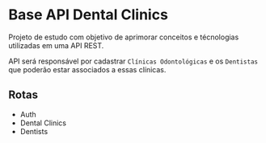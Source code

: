 # Base API Dental Clinics

Projeto de estudo com objetivo de aprimorar conceitos e técnologias utilizadas em uma API REST.

API será responsável por cadastrar `Clínicas Odontológicas` e os `Dentistas` que poderão estar associados a essas clínicas.

## Rotas

- Auth
- Dental Clinics
- Dentists
